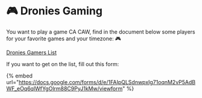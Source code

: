 # 🎮 Dronies Gaming

You want to play a game CA CAW, find in the document below some players for your favorite games and your timezone: 🎮

[Dronies Gamers List](https://docs.google.com/spreadsheets/d/1qe3GGT\_Ea3Nt6tV9ce3PucZ-YoMki3xsPRBdkP-CJdI/edit?usp=sharing)

If you want to get on the list, fill out this form:&#x20;

{% embed url="https://docs.google.com/forms/d/e/1FAIpQLSdnwpxIg71oqnM2vP5AdBWF_eOq6qlWfYgOlrm88C9PyJ1kMw/viewform" %}
